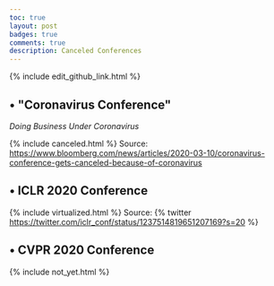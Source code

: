```yaml
---
toc: true
layout: post
badges: true
comments: true
description: Canceled Conferences
---
```


<div class="pb-5 d-flex flex-wrap flex-justify-end">
{% include edit_github_link.html %}
</div>

## • "Coronavirus Conference"

_Doing Business Under Coronavirus_

{% include canceled.html %}
Source: <https://www.bloomberg.com/news/articles/2020-03-10/coronavirus-conference-gets-canceled-because-of-coronavirus>


## • ICLR 2020 Conference

{% include virtualized.html %}
Source:
{% twitter https://twitter.com/iclr_conf/status/1237514819651207169?s=20 %}


## • CVPR 2020 Conference

{% include not_yet.html %}
